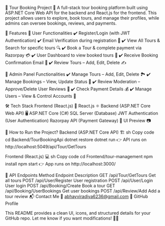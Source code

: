 📌 Tour Booking Project
🚀 A full-stack tour booking platform built using ASP.NET Core Web API for the backend and React.js for the frontend. This project allows users to explore, book tours, and manage their profiles, while admins can oversee bookings, reviews, and payments.

📜 Features
👤 User Functionalities
✔️ Register/Login (with JWT Authentication)
✔️ Email Verification during registration 📧
✔️ View All Tours & Search for specific tours 🔍
✔️ Book a Tour & complete payment via Razorpay 💳
✔️ User Dashboard to view booked tours 📅
✔️ Receive Booking Confirmation Email 📩
✔️ Review Tours – Add, Edit, Delete ✍️

🔐 Admin Panel Functionalities
✔️ Manage Tours – Add, Edit, Delete 🏞️
✔️ Manage Bookings – View, Update Status 📜
✔️ Review Moderation – Approve/Delete User Reviews 📝
✔️ Check Payment Details 💰
✔️ Manage Users – View & Control Accounts 👥

🛠️ Tech Stack
Frontend (React.js) 🎨
React.js ⚛️
Backend (ASP.NET Core Web API) 🖥️
ASP.NET Core (C#)
SQL Server (Database)
JWT Authentication (User Authentication)
Razorpay API (Payment Gateway)
📸 UI Preview
📷 

🚀 How to Run the Project?
Backend (ASP.NET Core API) 🏗️
sh
Copy code
cd Backend/TourBookingApi
dotnet restore
dotnet run
👉 API runs on http://localhost:5049/api/Tour/GetTours

Frontend (React.js) 💻
sh
Copy code
cd Frontend/tour-management
npm install
npm start
👉 App runs on http://localhost:3000/

🔗 API Endpoints
Method	Endpoint	Description
GET	/api/Tour/GetTours	Get all tours
POST	/api/User/Register	User registration
POST	/api/User/Login	User login
POST	/api/Booking/Create	Book a tour
GET	/api/Booking/UserBookings	Get user bookings
POST	/api/Review/Add	Add a tour review
📬 Contact Me
📧 abhayviradiya6236@gmail.com
🔗 GitHub Profile

This README provides a clean UI, icons, and structured details for your GitHub repo. Let me know if you want modifications! 🚀😊
